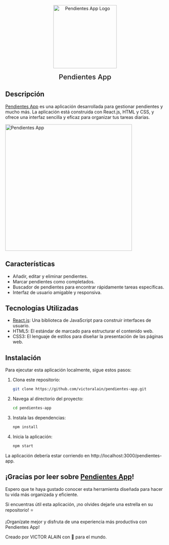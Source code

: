 <p align="center"><a href="https://victoralain.github.io/pendientes-app/" target="_blank"><img src="https://victoralain.github.io/pendientes-app/favicon-512.png" width="200" alt="Pendientes App Logo"></a></p>

<p align="center"><a href="https://victoralain.github.io/pendientes-app/" target="_blank" style="text-decoration: none; color: inherit; font-size: 22px; font-weight: 500;">Pendientes App</a></p>


## Descripción

[Pendientes App](https://victoralain.github.io/pendientes-app/) es una aplicación desarrollada para gestionar pendientes y mucho más. La aplicación está construida con React.js, HTML y CSS, y ofrece una interfaz sencilla y eficaz para organizar tus tareas diarias.

<p align="left"><a href="https://victoralain.github.io/pendientes-app/" target="_blank"><img src="https://i.imgur.com/qZeWEwD.gif" width="400" alt="Pendientes App"></a></p>

## Características

- Añadir, editar y eliminar pendientes.
- Marcar pendientes como completados.
- Buscador de pendientes para encontrar rápidamente tareas específicas.
- Interfaz de usuario amigable y responsiva.

## Tecnologías Utilizadas

- [React.js](https://reactjs.org/): Una biblioteca de JavaScript para construir interfaces de usuario.
- HTML5: El estándar de marcado para estructurar el contenido web.
- CSS3: El lenguaje de estilos para diseñar la presentación de las páginas web.

## Instalación

Para ejecutar esta aplicación localmente, sigue estos pasos:

1. Clona este repositorio:
   ```bash
   git clone https://github.com/victoralain/pendientes-app.git
2. Navega al directorio del proyecto:
   ```bash
   cd pendientes-app
3. Instala las dependencias:
   ```bash
   npm install
4. Inicia la aplicación:
   ```bash
   npm start


La aplicación debería estar corriendo en http://localhost:3000/pendientes-app.


## ¡Gracias por leer sobre [Pendientes App](https://victoralain.github.io/pendientes-app/)!

Espero que te haya gustado conocer esta herramienta diseñada para hacer tu vida más organizada y eficiente.

Si encuentras útil esta aplicación, ¡no olvides dejarle una estrella en su repositorio! ⭐

¡Organízate mejor y disfruta de una experiencia más productiva con Pendientes App! 

Creado por VICTOR ALAIN con 🤍 para el mundo.